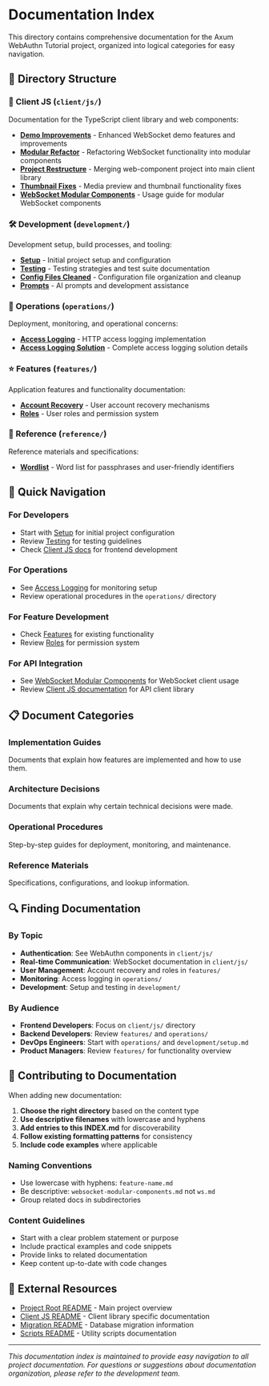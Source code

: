 # Documentation Index

This directory contains comprehensive documentation for the Axum WebAuthn Tutorial project, organized into logical categories for easy navigation.

## 📁 Directory Structure

### 🔧 Client JS (`client/js/`)

Documentation for the TypeScript client library and web components:

- **[Demo Improvements](client/js/demo-improvements.md)** - Enhanced WebSocket demo features and improvements
- **[Modular Refactor](client/js/modular-refactor.md)** - Refactoring WebSocket functionality into modular components
- **[Project Restructure](client/js/project-restructure.md)** - Merging web-component project into main client library
- **[Thumbnail Fixes](client/js/thumbnail-fixes.md)** - Media preview and thumbnail functionality fixes
- **[WebSocket Modular Components](client/js/websocket-modular-components.md)** - Usage guide for modular WebSocket components

### 🛠️ Development (`development/`)

Development setup, build processes, and tooling:

- **[Setup](development/setup.md)** - Initial project setup and configuration
- **[Testing](development/testing.md)** - Testing strategies and test suite documentation
- **[Config Files Cleaned](development/config-files-cleaned.md)** - Configuration file organization and cleanup
- **[Prompts](development/prompts.md)** - AI prompts and development assistance

### 🚀 Operations (`operations/`)

Deployment, monitoring, and operational concerns:

- **[Access Logging](operations/access-logging.md)** - HTTP access logging implementation
- **[Access Logging Solution](operations/access-logging-solution.md)** - Complete access logging solution details

### ⭐ Features (`features/`)

Application features and functionality documentation:

- **[Account Recovery](features/account-recovery.md)** - User account recovery mechanisms
- **[Roles](features/roles.md)** - User roles and permission system

### 📖 Reference (`reference/`)

Reference materials and specifications:

- **[Wordlist](reference/wordlist.md)** - Word list for passphrases and user-friendly identifiers

## 🎯 Quick Navigation

### For Developers

- Start with [Setup](development/setup.md) for initial project configuration
- Review [Testing](development/testing.md) for testing guidelines
- Check [Client JS docs](client/js/) for frontend development

### For Operations

- See [Access Logging](operations/access-logging.md) for monitoring setup
- Review operational procedures in the `operations/` directory

### For Feature Development

- Check [Features](features/) for existing functionality
- Review [Roles](features/roles.md) for permission system

### For API Integration

- See [WebSocket Modular Components](client/js/websocket-modular-components.md) for WebSocket client usage
- Review [Client JS documentation](client/js/) for API client library

## 📋 Document Categories

### Implementation Guides

Documents that explain how features are implemented and how to use them.

### Architecture Decisions

Documents that explain why certain technical decisions were made.

### Operational Procedures

Step-by-step guides for deployment, monitoring, and maintenance.

### Reference Materials

Specifications, configurations, and lookup information.

## 🔍 Finding Documentation

### By Topic

- **Authentication**: See WebAuthn components in `client/js/`
- **Real-time Communication**: WebSocket documentation in `client/js/`
- **User Management**: Account recovery and roles in `features/`
- **Monitoring**: Access logging in `operations/`
- **Development**: Setup and testing in `development/`

### By Audience

- **Frontend Developers**: Focus on `client/js/` directory
- **Backend Developers**: Review `features/` and `operations/`
- **DevOps Engineers**: Start with `operations/` and `development/setup.md`
- **Product Managers**: Review `features/` for functionality overview

## 📝 Contributing to Documentation

When adding new documentation:

1. **Choose the right directory** based on the content type
2. **Use descriptive filenames** with lowercase and hyphens
3. **Add entries to this INDEX.md** for discoverability
4. **Follow existing formatting patterns** for consistency
5. **Include code examples** where applicable

### Naming Conventions

- Use lowercase with hyphens: `feature-name.md`
- Be descriptive: `websocket-modular-components.md` not `ws.md`
- Group related docs in subdirectories

### Content Guidelines

- Start with a clear problem statement or purpose
- Include practical examples and code snippets
- Provide links to related documentation
- Keep content up-to-date with code changes

## 🔗 External Resources

- [Project Root README](../README.md) - Main project overview
- [Client JS README](../client/js/README.md) - Client library specific documentation
- [Migration README](../migrations/README.md) - Database migration information
- [Scripts README](../scripts/README.md) - Utility scripts documentation

---

_This documentation index is maintained to provide easy navigation to all project documentation. For questions or suggestions about documentation organization, please refer to the development team._
